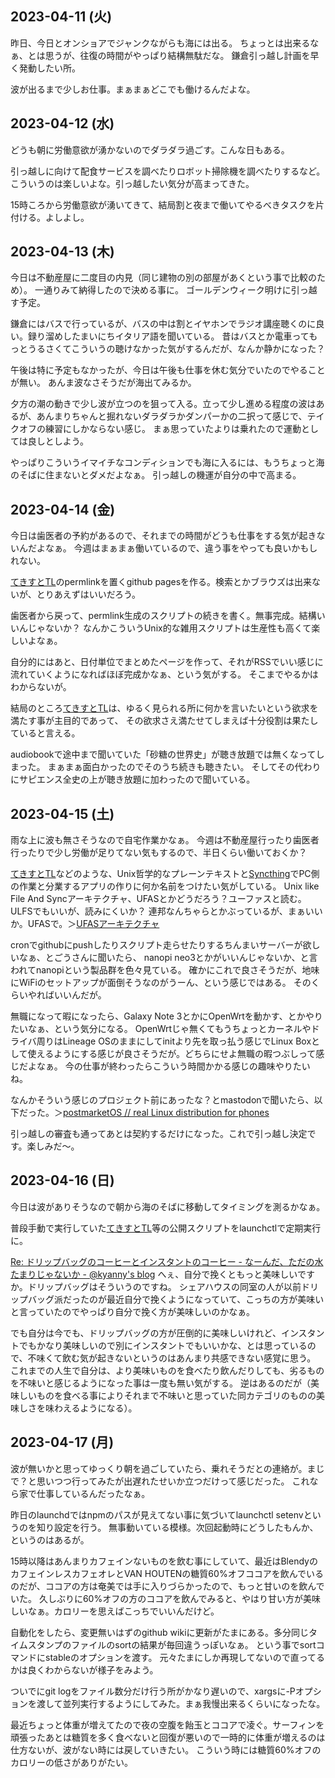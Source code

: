 ## 2023-04-11 (火)

昨日、今日とオンショアでジャンクながらも海には出る。
ちょっとは出来るなぁ、とは思うが、往復の時間がやっぱり結構無駄だな。
鎌倉引っ越し計画を早く発動したい所。

波が出るまで少しお仕事。まぁまぁどこでも働けるんだよな。

## 2023-04-12 (水)

どうも朝に労働意欲が湧かないのでダラダラ過ごす。こんな日もある。

引っ越しに向けて配食サービスを調べたりロボット掃除機を調べたりするなど。
こういうのは楽しいよな。引っ越したい気分が高まってきた。

15時ころから労働意欲が湧いてきて、結局割と夜まで働いてやるべきタスクを片付ける。よしよし。

## 2023-04-13 (木)

今日は不動産屋に二度目の内見（同じ建物の別の部屋があくという事で比較のため）。
一通りみて納得したので決める事に。
ゴールデンウィーク明けに引っ越す予定。

鎌倉にはバスで行っているが、バスの中は割とイヤホンでラジオ講座聴くのに良い。録り溜めしたまいにちイタリア語を聞いている。
昔はバスとか電車ってもっとうるさくてこういうの聴けなかった気がするんだが、なんか静かになった？

午後は特に予定もなかったが、今日は午後も仕事を休む気分でいたのでやることが無い。
あんま波なさそうだが海出てみるか。

夕方の潮の動きで少し波が立つのを狙って入る。立って少し進める程度の波はあるが、あんまりちゃんと掘れないダラダラかダンパーかの二択って感じで、テイクオフの練習にしかならない感じ。
まぁ思っていたよりは乗れたので運動としては良しとしよう。

やっぱりこういうイマイチなコンディションでも海に入るには、もうちょっと海のそばに住まないとダメだよなぁ。
引っ越しの機運が自分の中で高まる。

## 2023-04-14 (金)

今日は歯医者の予約があるので、それまでの時間がどうも仕事をする気が起きないんだよなぁ。
今週はまぁまぁ働いているので、違う事をやっても良いかもしれない。

[てきすとTL](てきすとTL.md)のpermlinkを置くgithub pagesを作る。検索とかブラウズは出来ないが、とりあえずはいいだろう。

歯医者から戻って、permlink生成のスクリプトの続きを書く。無事完成。結構いいんじゃないか？
なんかこういうUnix的な雑用スクリプトは生産性も高くて楽しいよなぁ。

自分的にはあと、日付単位でまとめたページを作って、それがRSSでいい感じに流れていくようになればほぼ完成かなぁ、という気がする。
そこまでやるかはわからないが。

結局のところ[てきすとTL](てきすとTL.md)は、ゆるく見られる所に何かを言いたいという欲求を満たす事が主目的であって、
その欲求さえ満たせてしまえば十分役割は果たしていると言える。

audiobookで途中まで聞いていた「砂糖の世界史」が聴き放題では無くなってしまった。
まぁまぁ面白かったのでそのうち続きも聴きたい。
そしてその代わりにサピエンス全史の上が聴き放題に加わったので聞いている。

## 2023-04-15 (土)

雨な上に波も無さそうなので自宅作業かなぁ。
今週は不動産屋行ったり歯医者行ったりで少し労働が足りてない気もするので、半日くらい働いておくか？

[てきすとTL](てきすとTL.md)などのような、Unix哲学的なプレーンテキストと[Syncthing](Syncthing.md)でPC側の作業と分業するアプリの作りに何か名前をつけたい気がしている。
Unix like File And Syncアーキテクチャ、UFASとかどうだろう？ユーファスと読む。ULFSでもいいが、読みにくいか？
連邦なんちゃらとかぶっているが、まぁいいか。UFASで。＞[UFASアーキテクチャ](UFASアーキテクチャ.md)

cronでgithubにpushしたりスクリプト走らせたりするちんまいサーバーが欲しいなぁ、とごうさんに聞いたら、
nanopi neo3とかがいいんじゃないか、と言われてnanopiという製品群を色々見ている。
確かにこれで良さそうだが、地味にWiFiのセットアップが面倒そうなのがうーん、という感じではある。
そのくらいやればいいんだが。

無職になって暇になったら、Galaxy Note 3とかにOpenWrtを動かす、とかやりたいなぁ、という気分になる。
OpenWrtじゃ無くてもうちょっとカーネルやドライバ周りはLineage OSのままにしてinitより先を取っ払う感じでLinux Boxとして使えるようにする感じが良さそうだが。どちらにせよ無職の暇つぶしって感じだよなぁ。
今の仕事が終わったらこういう時間かかる感じの趣味やりたいね。

なんかそういう感じのプロジェクト前にあったな？とmastodonで聞いたら、以下だった。＞[postmarketOS // real Linux distribution for phones](https://postmarketos.org/)

引っ越しの審査も通ってあとは契約するだけになった。これで引っ越し決定です。楽しみだ〜。

## 2023-04-16 (日)

今日は波がありそうなので朝から海のそばに移動してタイミングを測るかなぁ。

普段手動で実行していた[てきすとTL](てきすとTL.md)等の公開スクリプトをlaunchctlで定期実行に。

[Re: ドリップバッグのコーヒーとインスタントのコーヒー - なーんだ、ただの水たまりじゃないか - @kyanny's blog](https://blog.kyanny.me/entry/2023/04/16/223113) へぇ、自分で挽くともっと美味しいですか。ドリップバッグはそういうのですね。
シェアハウスの同室の人が以前ドリップバッグ派だったのが最近自分で挽くようになっていて、こっちの方が美味いと言っていたのでやっぱり自分で挽く方が美味しいのかなぁ。

でも自分は今でも、ドリップバッグの方が圧倒的に美味しいけれど、インスタントでもかなり美味しいので別にインスタントでもいいかな、とは思っているので、不味くて飲む気が起きないというのはあんまり共感できない感覚に思う。
これまでの人生で自分は、より美味いものを食べたり飲んだりしても、劣るものを不味いと感じるようになった事は一度も無い気がする。
逆はあるのだが（美味しいものを食べる事によりそれまで不味いと思っていた同カテゴリのものの美味しさを味わえるようになる）。

## 2023-04-17 (月)

波が無いかと思ってゆっくり朝を過ごしていたら、乗れそうだとの連絡が。まじで？と思いつつ行ってみたが出遅れたせいか立つだけって感じだった。
これなら家で仕事しているんだったなぁ。

昨日のlaunchdではnpmのパスが見えてない事に気づいてlaunchctl setenvというのを知り設定を行う。
無事動いている模様。次回起動時にどうしたもんか、というのはあるが。

15時以降はあんまりカフェインないものを飲む事にしていて、最近はBlendyのカフェインレスカフェオレとVAN HOUTENの糖質60%オフココアを飲んでいるのだが、ココアの方は奄美では手に入りづらかったので、もっと甘いのを飲んでいた。
久しぶりに60%オフの方のココアを飲んでみると、やはり甘い方が美味しいなぁ。カロリーを思えばこっちでいいんだけど。

自動化をしたら、変更無いはずのgithub wikiに更新がたまにある。多分同じタイムスタンプのファイルのsortの結果が毎回違うっぽいなぁ。
という事でsortコマンドにstableのオプションを渡す。
元々たまにしか再現してないので直ってるかは良くわからないが様子をみよう。

ついでにgit logをファイル数分だけ行う所がかなり遅いので、xargsに-Pオプションを渡して並列実行するようにしてみた。まぁ我慢出来るくらいになったな。

最近ちょっと体重が増えてたので夜の空腹を飴玉とココアで凌ぐ。サーフィンを頑張ったあとは糖質を多く食べないと回復が悪いので一時的に体重が増えるのは仕方ないが、波がない時には戻していきたい。
こういう時には糖質60%オフのカロリーの低さがありがたい。
